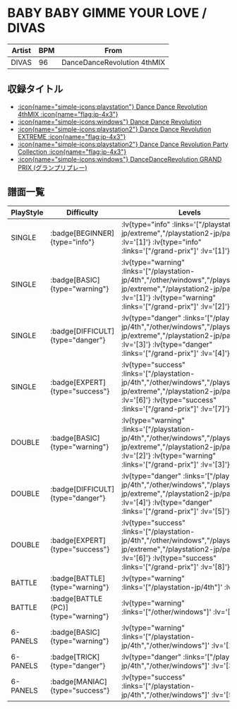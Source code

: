 # BABY BABY GIMME YOUR LOVE / DIVAS

|Artist|BPM|From|
|------|---|----|
|DIVAS|96|DanceDanceRevolution 4thMIX|

## 収録タイトル

- [ :icon{name="simple-icons:playstation"} Dance Dance Revolution 4thMIX :icon{name="flag:jp-4x3"} ](/playstation-jp/4th)
- [ :icon{name="simple-icons:windows"} Dance Dance Revolution](/other/windows)
- [ :icon{name="simple-icons:playstation2"} Dance Dance Revolution EXTREME :icon{name="flag:jp-4x3"} ](/playstation2-jp/extreme)
- [ :icon{name="simple-icons:playstation2"} Dance Dance Revolution Party Collection :icon{name="flag:jp-4x3"} ](/playstation2-jp/party)
- [ :icon{name="simple-icons:windows"} DanceDanceRevolution GRAND PRIX (グランプリプレー)](/grand-prix)

## 譜面一覧

|PlayStyle|Difficulty|Levels|Notes|Movie|
|---------|----------|------|-----|-----|
|SINGLE| :badge[BEGINNER]{type="info"} | :lv{type="info" :links='["/playstation2-jp/extreme","/playstation2-jp/party"]' :lv='[1]'}  :lv{type="info" :links='["/grand-prix"]' :lv='[1]'} |52/0||
|SINGLE| :badge[BASIC]{type="warning"} | :lv{type="warning" :links='["/playstation-jp/4th","/other/windows","/playstation2-jp/extreme","/playstation2-jp/party"]' :lv='[1]'}  :lv{type="warning" :links='["/grand-prix"]' :lv='[2]'} |62/0||
|SINGLE| :badge[DIFFICULT]{type="danger"} | :lv{type="danger" :links='["/playstation-jp/4th","/other/windows","/playstation2-jp/extreme","/playstation2-jp/party"]' :lv='[3]'}  :lv{type="danger" :links='["/grand-prix"]' :lv='[4]'} |110/0||
|SINGLE| :badge[EXPERT]{type="success"} | :lv{type="success" :links='["/playstation-jp/4th","/other/windows","/playstation2-jp/extreme","/playstation2-jp/party"]' :lv='[6]'}  :lv{type="success" :links='["/grand-prix"]' :lv='[7]'} |163/0||
|DOUBLE| :badge[BASIC]{type="warning"} | :lv{type="warning" :links='["/playstation-jp/4th","/other/windows","/playstation2-jp/extreme","/playstation2-jp/party"]' :lv='[2]'}  :lv{type="warning" :links='["/grand-prix"]' :lv='[3]'} |80/0||
|DOUBLE| :badge[DIFFICULT]{type="danger"} | :lv{type="danger" :links='["/playstation-jp/4th","/other/windows","/playstation2-jp/extreme","/playstation2-jp/party"]' :lv='[4]'}  :lv{type="danger" :links='["/grand-prix"]' :lv='[5]'} |107/0||
|DOUBLE| :badge[EXPERT]{type="success"} | :lv{type="success" :links='["/playstation-jp/4th","/other/windows","/playstation2-jp/extreme","/playstation2-jp/party"]' :lv='[6]'}  :lv{type="success" :links='["/grand-prix"]' :lv='[8]'} |176/0||
|BATTLE| :badge[BATTLE]{type="warning"} | :lv{type="warning" :links='["/playstation-jp/4th"]' :lv='[4]'} |||
|BATTLE| :badge[BATTLE (PC)]{type="warning"} | :lv{type="warning" :links='["/other/windows"]' :lv='[4]'} |||
|6-PANELS| :badge[BASIC]{type="warning"} | :lv{type="warning" :links='["/playstation-jp/4th","/other/windows"]' :lv='[1]'} |62/0||
|6-PANELS| :badge[TRICK]{type="danger"} | :lv{type="danger" :links='["/playstation-jp/4th","/other/windows"]' :lv='[3]'} |97/0||
|6-PANELS| :badge[MANIAC]{type="success"} | :lv{type="success" :links='["/playstation-jp/4th","/other/windows"]' :lv='[5]'} |162/0||
